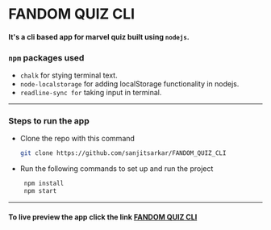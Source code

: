 # FANDOM QUIZ CLI
#### It's a cli based app for marvel quiz built using `nodejs`.
### `npm` packages used
- ``chalk`` for stying terminal text.
- ``node-localstorage`` for adding localStorage functionality in nodejs.
- ``readline-sync for`` taking input in terminal.
---
### Steps to run the app
- Clone the repo with this command

    ```bash
    git clone https://github.com/sanjitsarkar/FANDOM_QUIZ_CLI
    ```
- Run the following commands to set up and run the project
   ```bash
    npm install
    npm start
    ```
---
#### To live preview the app click the link [FANDOM QUIZ CLI](https://replit.com/@sanjitsarkar/CLIQUIZAPP2?embed=true#index.js)

